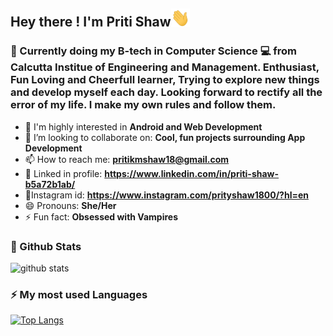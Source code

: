 ## Hey there ! I'm Priti Shaw<img src="https://raw.githubusercontent.com/ABSphreak/ABSphreak/master/gifs/Hi.gif" width="30px">


 ### 💬 Currently doing my B-tech in **Computer Science** 💻 from **Calcutta Institue of Engineering and Management**. Enthusiast, Fun Loving and Cheerfull learner, Trying to explore new things and develop myself each day. Looking forward to rectify all the error of my life. I make my own rules and follow them.  


- 🔭 I'm highly interested in **Android and Web Development**
- 👯 I’m looking to collaborate on: **Cool, fun projects surrounding App Development**
- 📫 How to reach me: **pritikmshaw18@gmail.com**
- 📱 Linked in profile: **https://www.linkedin.com/in/priti-shaw-b5a72b1ab/**
- 🦋Instagram id: **https://www.instagram.com/prityshaw1800/?hl=en**
- 😄 Pronouns: **She/Her**
- ⚡ Fun fact: **Obsessed with Vampires** 

### 🌱 Github Stats
![github stats](https://github-readme-stats.vercel.app/api?username=pritikmshaw&count_private=true&show_icons=true)
### ⚡ My most used Languages 
<!--![github stats](https://github-readme-stats.vercel.app/api?username=pritikmshaw&show_icons=true&theme=radical)-->
[![Top Langs](https://github-readme-stats.vercel.app/api/top-langs/?username=pritikmshaw&layout=compact)](https://github.com/pritikmshaw)







 
